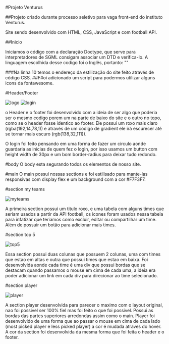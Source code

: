#Projeto Venturus

##Projeto criado durante processo seletivo para vaga front-end do instituto Venturus.

Site sendo desenvolvido com HTML, CSS, JavaScript e com football API.

##Inicio

Iniciamos o código com a declaração Doctype, que serve para interpretadores de SGML consigam associar um DTD e verifica-lo.
A linguagem escolhida desse codigo foi o Inglês, portanto: "<html lang="en">"

###Na linha 10 temos o endereço da estilização do site feito através de código CSS.
##F#oi adicionado um script para podermos utilizar alguns icons da fontawesome.

#Header/Footer

![logo](https://github.com/Gustavobenedito64a/venturus-1.0.0/blob/main/imagens/imagens-readme/logo.png)
![login](https://github.com/Gustavobenedito64a/venturus-1.0.0/blob/main/imagens/imagens-readme/login.png)

o Header e o footer foi desenvolvido com a ideia de ser algo que poderia ser o mesmo codigo porem um na parte de baixo do site e o outro no topo, como se o header fosse identico ao footer.
Ele possui um roxo mais claro (rgba(192,14,78,1)) e através de um codigo de gradient ele irá escurecer até se tornar mais escuro (rgb(138,32,111)).

O login foi feito pensando em uma forma de fazer um circulo aonde guardaria as inicias de quem fez o login, por isso usamos um button com height width de 30px e um bom border-radius para deixar tudo redondo.


#body 
O body esta segurando todos os elementos de nosso site.

#main
O main possui nossas sections e foi estilisado para mante-las responsivas com display flex e um background com a cor #F7F3F7.

#section my teams

![myteams](https://github.com/Gustavobenedito64a/venturus-1.0.0/blob/main/imagens/imagens-readme/myteams.png)

A primeira section possui um titulo roxo, e uma tabela com alguns times que seriam usados a partir da API football, os icones foram usados nessa tabela para infatizar que teriamos como excluir, editar ou compartilhar um time. Além de possuir um botão para adicionar mais times.

#section top 5

![top5](https://github.com/Gustavobenedito64a/venturus-1.0.0/blob/main/imagens/imagens-readme/top5.png)

Essa section possui duas colunas que possuem 2 colunas, uma com times que estao em altas e outra que possui times que estao em baixa. Foi desenvolvida aonde cada time é uma div que possui bordas que se destacam quando passamos o mouse em cima de cada uma, a ideia era poder adicionar um link em cada div para direcionar ao time selecionado.


#section player

![player](https://github.com/Gustavobenedito64a/venturus-1.0.0/blob/main/imagens/imagens-readme/player.png)

A section player desenvolvida para parecer o maximo com o layout original, nao foi possivel ser 100% fiel mas foi feito o que foi possivel. Possui as bordas das partes superiores arredondas assim como o main. Player foi desenvolvido de uma forma que ao passar o mouse em cima de cada lado (most picked player e less picked player) a cor é mudada atraves do hover. A cor da section foi desenvolvida da mesma forma que foi feita o header e o footer.

